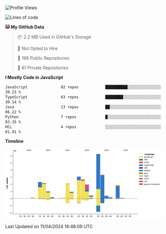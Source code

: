 
<!--START_SECTION:waka-->
![Profile Views](http://img.shields.io/badge/Profile%20Views-0-blue)

![Lines of code](https://img.shields.io/badge/From%20Hello%20World%20I%27ve%20Written-28.9%20million%20lines%20of%20code-blue)

**🐱 My GitHub Data** 

> 📦 2.2 MB Used in GitHub's Storage 
 > 
> 🚫 Not Opted to Hire
 > 
> 📜 198 Public Repositories 
 > 
> 🔑 61 Private Repositories 
 > 
**I Mostly Code in JavaScript** 

```text
JavaScript               82 repos            ██████████░░░░░░░░░░░░░░░   39.23 % 
TypeScript               63 repos            ████████░░░░░░░░░░░░░░░░░   30.14 % 
Java                     13 repos            ██░░░░░░░░░░░░░░░░░░░░░░░   06.22 % 
Python                   7 repos             █░░░░░░░░░░░░░░░░░░░░░░░░   03.35 % 
HCL                      4 repos             ░░░░░░░░░░░░░░░░░░░░░░░░░   01.91 % 
```



**Timeline**

![Lines of Code chart](https://raw.githubusercontent.com/ccweerasinghe1994/ccweerasinghe1994/master/assets/bar_graph.png)


 Last Updated on 11/04/2024 18:48:09 UTC
<!--END_SECTION:waka-->
